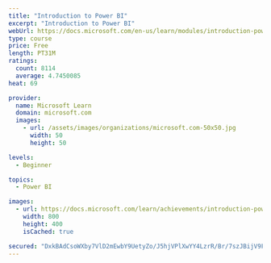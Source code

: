 ```yaml
---
title: "Introduction to Power BI"
excerpt: "Introduction to Power BI"
webUrl: https://docs.microsoft.com/en-us/learn/modules/introduction-power-bi/
type: course
price: Free
length: PT31M
ratings:
  count: 8114
  average: 4.7450085
heat: 69

provider:
  name: Microsoft Learn
  domain: microsoft.com
  images:
    - url: /assets/images/organizations/microsoft.com-50x50.jpg
      width: 50
      height: 50

levels:
  - Beginner

topics:
  - Power BI

images:
  - url: https://docs.microsoft.com/learn/achievements/introduction-power-bi-social.png
    width: 800
    height: 400
    isCached: true

secured: "DxkBAdCsoWXby7VlD2mEwbY9UetyZo/J5hjVPlXwYY4LzrR/Br/7szJBijV9Fmz7aOUG1HdhvGuWlojLi9AmoUHKddUd3CkD6u3dNW1qJiUtz27FE+RMRCwD87qu2/uTMbDMrzuHG/rix0BRd0vyjkjfpz+GUsSYvyXT2TDOc9BTT0safaX5fQf2kGytv75kz5JosONYI6S+7ZvE67t5/b5GgZ9zG/UAUMKXZZoAH1h508C1CbnBAfpFYPqsqLl6pISiz3e8kHcOFFhpHPI93B+MGlghsu13r/WgWmkdwmYBFAiCpNoS7MhHjVDpIS1jHF86vKuZCEAzswgBYM9OEpb54KzSB1dwqmCkItilNIvJn8ThZvVz6WIs2/Btqv/A1jN+CTukKqGXH/fF1Gzl3Y9o2g3p4n7Zt+PVIuHr7do=;KtngIXKUOb52bAvA1ji5kg=="
---
```


